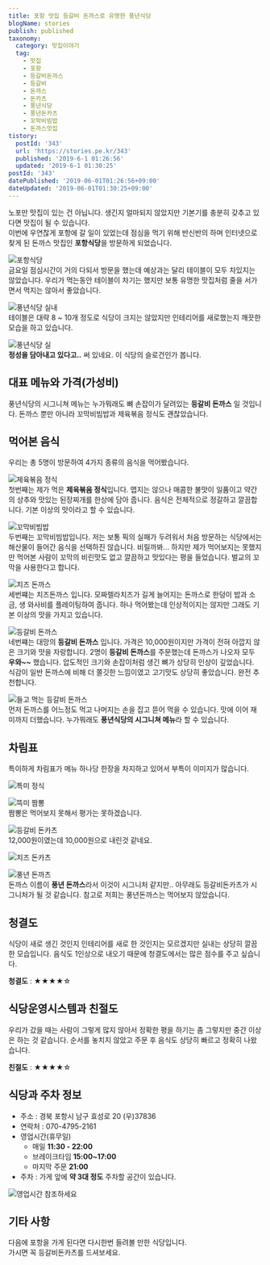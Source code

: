 ```yaml
---
title: 포항 맛집 등갈비 돈까스로 유명한 풍년식당
blogName: stories
publish: published
taxonomy:
  category: 맛집이야기
  tag:
    - 맛집
    - 포항
    - 등갈비돈까스
    - 등갈비
    - 돈까스
    - 돈카츠
    - 풍년식당
    - 풍년돈카츠
    - 꼬막비빔밥
    - 돈까스맛집
tistory:
  postId: '343'
  url: 'https://stories.pe.kr/343'
  published: '2019-6-1 01:26:56'
  updated: '2019-6-1 01:30:25'
postId: '343'
datePublished: '2019-06-01T01:26:56+09:00'
dateUpdated: '2019-06-01T01:30:25+09:00'
---
```


노포만 맛집이 있는 건 아닙니다. 생긴지 얼마되지 않았지만 기본기를 충분히 갖추고 있다면 맛집이 될 수 있습니다.  
이번에 우연찮게 포항에 갈 일이 있었는데 점심을 먹기 위해 반신반의 하며 인터넷으로 찾게 된 돈까스 맛집인 **포항식당**을 방문하게 되었습니다.

![포항식당](images/2019-06-01-00-29-56.jpg)  
금요일 점심시간이 거의 다되서 방문을 했는데 예상과는 달리 테이블이 모두 차있지는 않았습니다. 우리가 먹는동안 테이블이 차기는 했지만 보통 유명한 맛집처럼 줄을 서가면서 먹지는 않아서 좋았습니다.

![풍년식당 실내](images/2019-06-01-00-34-51.jpg)  
테이블은 대략 8 ~ 10개 정도로 식당이 크지는 않았지만 인테리어를 새로했는지 깨끗한 모습을 하고 있습니다.

![풍년식당 실](images/2019-06-01-00-36-02.jpg)  
**정성을 담아내고 있다고..** 써 있네요. 이 식당의 슬로건인가 봅니다.

## 대표 메뉴와 가격(가성비)

풍년식당의 시그니쳐 메뉴는 누가뭐래도 뼈 손잡이가 달려있는 **등갈비 돈까스** 일 것입니다. 돈까스 뿐만 아니라 꼬막비빔밥과 제육볶음 정식도 괜찮았습니다.

## 먹어본 음식

우리는 총 5명이 방문하여 4가지 종류의 음식을 먹어봤습니다.

![제육볶음 정식](images/2019-06-01-00-44-50.jpg)  
첫번째는 제가 먹은 **제육볶음 정식**입니다. 맵지는 않으나 매콤한 불맛이 일품이고 약간의 상추와 맛있는 된장찌개를 한상에 담아 줍니다. 음식은 전체적으로 정갈하고 깔끔합니다. 기본 이상의 맛이라고 할 수 있습니다.

![꼬막비빔밥](images/2019-06-01-00-47-07.jpg)  
두번째는 꼬막비빔밥입니다. 저는 보통 픽의 실패가 두려워서 처음 방문하는 식당에서는 해산물이 들어간 음식을 선택하진 않습니다. 비릴까봐...
하지만 제가 먹어보지는 못했지만 먹어본 사람이 꼬막의 비린맛도 없고 깔끔하고 맛있다는 평을 들었습니다. 벌교의 꼬막을 사용한다고 합니다.

![치즈 돈까스](images/2019-06-01-00-53-14.jpg)  
세번쨰는 치즈돈까스 입니다. 모짜렐라치즈가 길게 늘어지는 돈까스로 한덩이 밥과 소금, 생 와사비를 플레이팅하여 줍니다. 하나 먹어봤는데 인상적이지는 않지만 그래도 기본 이상의 맛을 가지고 있습니다.

![등갈비 돈까스](images/2019-06-01-00-56-46.jpg)  
네번쨰는 대망의 **등갈비 돈까스** 입니다. 가격은 10,000원이지만 가격이 전혀 아깝지 않은 크기와 맛을 자랑합니다. 2명이 **등갈비 돈까스**를 주문했는데 돈까스가 나오자 모두 **우와~~** 했습니다. 압도적인 크기와 손잡이처럼 생긴 뼈가 상당히 인상이 깊었습니다.  
식감이 일반 돈까스에 비해 더 쫄깃한 느낌이였고 고기맛도 상당히 좋았습니다. 완전 추천합니다.

![들고 먹는 등갈비 돈까스](images/2019-06-01-01-00-18.jpg)  
먼저 돈까스를 어느정도 먹고 나머지는 손을 잡고 뜯어 먹을 수 있습니다. 맛에 이어 재미까지 더했습니다. 누가뭐래도 **풍년식당의 시그니쳐 메뉴**라 할 수 있습니다.

## 차림표

특이하게 차림표가 메뉴 하나당 한장을 차지하고 있어서 부특이 이미지가 많습니다.

![특미 정식](images/2019-06-01-01-02-51.jpg)

![뜩미 짬뽕](images/2019-06-01-01-03-22.jpg)  
짬뽕은 먹어보지 못해서 평가는 못하겠습니다.

![등갈비 돈카츠](images/2019-06-01-01-04-00.jpg)  
12,000원이였는데 10,000원으로 내린것 같네요.

![치즈 돈카츠](images/2019-06-01-01-05-07.jpg)

![풍년 돈까츠](images/2019-06-01-01-05-34.jpg)  
돈까스 이름이 **풍년 돈까스**라서 이것이 시그니처 같지만.. 아무래도 등갈비돈카츠가 시그니처가 될 것 같습니다. 참고로 저희는 풍년돈까스는 먹어보지 않았습니다.

## 청결도

식당이 새로 생긴 것인지 인테리어를 새로 한 것인지는 모르겠지만 실내는 상당히 깔끔한 모습입니다. 음식도 1인상으로 내오기 때문에 청결도에서는 많은 점수를 주고 싶습니다.

<div class='alert alert-info'>
<b>청결도</b> : ★★★★☆ 
</div>

## 식당운영시스템과 친절도

우리가 갔을 때는 사람이 그렇게 많지 않아서 정확한 평을 하기는 좀 그렇지만 중간 이상은 하는 것 같습니다. 순서를 놓치지 않았고 주문 후 음식도 상당히 빠르고 정확히 나왔습니다.

<div class='alert alert-info'>
<b>친절도</b> : ★★★★☆ 
</div>

## 식당과 주차 정보

- 주소 : 경북 포항시 남구 효성로 20 (우)37836
- 연락처 : 070-4795-2161
- 영업시간(휴무일)
  - 매일 **11:30 - 22:00**
  - 브레이크타임 **15:00~17:00**
  - 마지막 주문 **21:00**
- 주차 : 가게 앞에 **약 3대 정도** 주차할 공간이 있습니다.

![영업시간 참조하세요](images/2019-06-01-01-14-20.jpg)

## 기타 사항

다음에 포항을 가게 된다면 다시한번 들려볼 만한 식당입니다.  
가시면 꼭 등갈비돈카츠를 드셔보세요.
